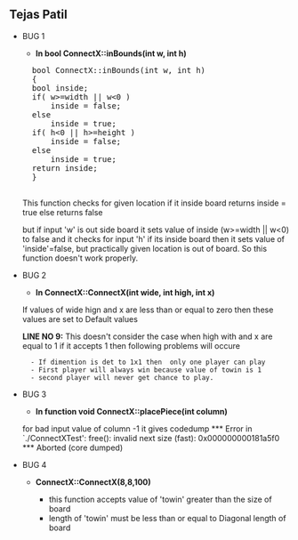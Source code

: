 
 Tejas Patil
---------------------

* BUG 1


	- **In bool ConnectX::inBounds(int w, int h)**
	<pre>
	bool ConnectX::inBounds(int w, int h)
	{
	bool inside;
	if( w>=width || w<0 )  
		inside = false;
	else                          	   
		inside = true;
	if( h<0 || h>=height )                      
		inside = false;
	else                           
		inside = true;
	return inside;
	}
	</pre>
	
	This function checks for given location
	if it inside board returns inside = true else returns false

	but if input 'w' is out side board it sets value of inside (w>=width || w<0) to false and it
	checks for input 'h' if its inside board then it sets value of 'inside'=false, but practically
	given location is out of board. So this function doesn't work properly.



* BUG 2

	- **In ConnectX::ConnectX(int wide, int high, int x)**

	If values of wide hign and x are less than or equal to zero then
	these values are set to Default values

	**LINE NO 9:**
	This doesn't consider the case when high with and x are equal to 1
	if it accepts 1 then following problems will occure
		
		- If dimention is det to 1x1 then  only one player can play
		- First player will always win because value of towin is 1
		- second player will never get chance to play.


* BUG 3

	- **In function  void ConnectX::placePiece(int column)**

	for bad input value of column -1 it gives codedump
	*** Error in `./ConnectXTest': free(): invalid next size (fast): 0x000000000181a5f0 ***
	Aborted (core dumped)


* BUG 4

	- **ConnectX::ConnectX(8,8,100)**

		* this function accepts value of 'towin' greater than the size of board
		* length of 'towin'  must be less than or equal to Diagonal length of board

